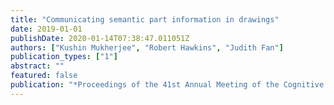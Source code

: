 ```yaml
---
title: "Communicating semantic part information in drawings"
date: 2019-01-01
publishDate: 2020-01-14T07:38:47.011051Z
authors: ["Kushin Mukherjee", "Robert Hawkins", "Judith Fan"]
publication_types: ["1"]
abstract: ""
featured: false
publication: "*Proceedings of the 41st Annual Meeting of the Cognitive Science Society*"
---
```


